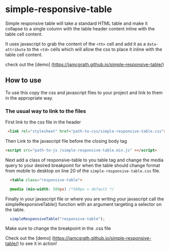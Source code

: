 # simple-responsive-table
Simple responsive table will take a standard HTML table and make it collapse to a single column with the table header content inline with the table cell content.

It uses javascript to grab the content of the `<th>` cell and add it as a `data-attribute` to the `<td>` cells which will allow the css to place it inline with the table cell content.

check out the [demo] (https://jamcgrath.github.io/simple-responsive-table/)

## How to use

 To use this copy the css and javascript files to your project and link to them in the appropriate way.

### The usual way to link to the files

First link to the css file in the header
```HTML
 <link rel="stylesheet" href="path-to-css/simple-responsive-table.css">
```

Then Link to the javascript file before the closing body tag

```HTML
<script src="path-to-js /simple-responsive-table.min.js" ></script>
```

Next add a class of responsive-table to you table tag and change the media query to your desired breakpoint for when the table should change format from mobile to desktop on line 20 of the `simple-responsive-table.css` file.

```HTML
  <table class="responsive-table">
```
```css
  @media (min-width: 500px) /*500px = default */
```

Finally in your javascript file or where you are writing your javascript call the simpleResponsiveTable() function with an argument targeting a selector on the table.

```javascript
  simpleResponsiveTable("responsive-table");
```

Make sure to change the breakpoint in the .css file

Check out the [demo] (https://jamcgrath.github.io/simple-responsive-table/) to see it in action! 
